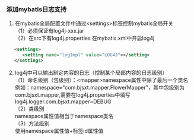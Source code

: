 ### 添加mybatis日志支持
1. 在mybatis全局配置文件中通过&lt;settings&gt;标签控制mybatis全局开关  
（1）必须保证有log4j-xxx.jar  
（2）在src下有log4j.properties
在mybatis.xml中开启log4j
```xml
   <settings>
      <setting name="logImpl" value="LOG4J"></setting>
   </settings>
```
2. log4j中可以输出制定内容的日志（控制某个局部内容的日志级别）  
（1）命名级别（包级别）：&lt;mapper&gt;namespace属性中除了最后一个类名  
例如：namespace="com.bjsxt.mapper.FlowerMapper"，其中包级别为com.bjsxt.mapper,需要在log4j.properties中填写  
log4j.logger.com.bjsxt.mapper=DEBUG  
（2）类级别  
namespace属性值相当于namespace类名  
（3）方法级别  
使用namespace属性值+标签id属性值
